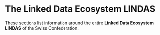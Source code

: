 # The Linked Data Ecosystem LINDAS

These sections list information around the entire **Linked Data Ecosystem LINDAS** of the Swiss Confederation.
